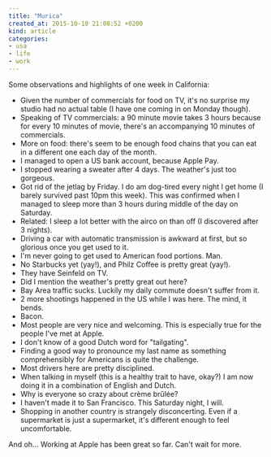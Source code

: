 ```yaml
---
title: "Murica"
created_at: 2015-10-10 21:08:52 +0200
kind: article
categories:
- usa
- life
- work
---
```


Some observations and highlights of one week in California:

* Given the number of commercials for food on TV, it's no surprise my studio had no actual table (I have one coming in on Monday though).
* Speaking of TV commercials: a 90 minute movie takes 3 hours because for every 10 minutes of movie, there's an accompanying 10 minutes of commercials.
* More on food: there's seem to be enough food chains that you can eat in a different one each day of the month.
* I managed to open a US bank account, because Apple Pay.
* I stopped wearing a sweater after 4 days. The weather's just too gorgeous. 
* Got rid of the jetlag by Friday. I do am dog-tired every night I get home (I barely survived past 10pm this week). This was confirmed when I managed to sleep more than 3 hours during middle of the day on Saturday. 
* Related: I sleep a lot better with the airco on than off (I discovered after 3 nights).
* Driving a car with automatic transmission is awkward at first, but so glorious once you get used to it.
* I'm never going to get used to American food portions. Man.
* No Starbucks yet (yay!), and Philz Coffee is pretty great (yay!).
* They have Seinfeld on TV.
* Did I mention the weather's pretty great out here?
* Bay Area traffic sucks. Luckily my daily commute doesn't suffer from it.
* 2 more shootings happened in the US while I was here. The mind, it bends.
* Bacon. 
* Most people are very nice and welcoming. This is especially true for the people I've met at Apple.
* I don't know of a good Dutch word for "tailgating".
* Finding a good way to pronounce my last name as something comprehensibly for Americans is quite the challenge.
* Most drivers here are pretty disciplined. 
* When talking in myself (this is a healthy trait to have, okay?) I am now doing it in a combination of English and Dutch.
* Why is everyone so crazy about crème brûlée?
* I haven't made it to San Francisco. This Saturday night, I will.
* Shopping in another country is strangely disconcerting. Even if a supermarket is just a supermarket, it's different enough to feel uncomfortable.

And oh... Working at Apple has been great so far. Can't wait for more. 
 







